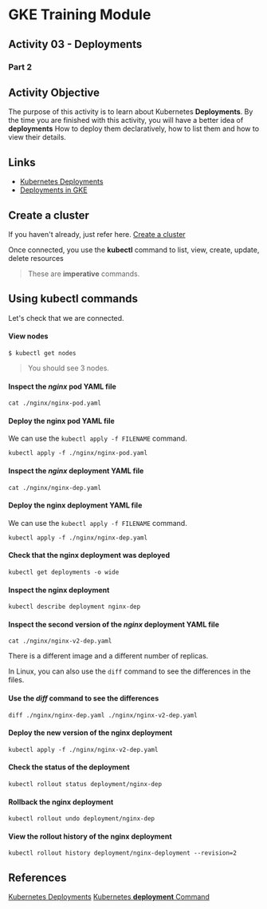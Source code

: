 # GKE Training Module
## Activity 03 - Deployments
### Part 2

## Activity Objective

The purpose of this activity is to learn about Kubernetes **Deployments**. By the time you are finished with this activity, you will have a better idea of **deployments** How to deploy them declaratively, how to list them and how to view their details.

## Links
* [Kubernetes Deployments](https://kubernetes.io/docs/concepts/workloads/controllers/deployment/)
* [Deployments in GKE](https://cloud.google.com/kubernetes-engine/docs/concepts/deployment)

## Create a cluster
If you haven't already, just refer here.
[Create a cluster](01-gke-cluster/INSTRUCTIONS.md)

Once connected, you use the **kubectl** command to list, view, create, update, delete resources
> These are **imperative** commands.

## Using kubectl commands

Let's check that we are connected.
#### View nodes
```
$ kubectl get nodes
```
> You should see 3 nodes.

#### Inspect the _nginx_ pod YAML file
```
cat ./nginx/nginx-pod.yaml
```

#### Deploy the nginx pod YAML file
We can use the `kubectl apply -f FILENAME` command.
```
kubectl apply -f ./nginx/nginx-pod.yaml
```

#### Inspect the _nginx_ deployment YAML file
```
cat ./nginx/nginx-dep.yaml
```

#### Deploy the nginx deployment YAML file
We can use the `kubectl apply -f FILENAME` command.
```
kubectl apply -f ./nginx/nginx-dep.yaml
```

#### Check that the nginx deployment was deployed
```
kubectl get deployments -o wide
```

#### Inspect the nginx deployment
```
kubectl describe deployment nginx-dep
```

#### Inspect the second version of the _nginx_ deployment YAML file
```
cat ./nginx/nginx-v2-dep.yaml
```
There is a different image and a different number of replicas.

In Linux, you can also use the `diff` command to see the differences in the files.
#### Use the _diff_ command to see the differences
```
diff ./nginx/nginx-dep.yaml ./nginx/nginx-v2-dep.yaml
```

#### Deploy the new version of the nginx deployment
```
kubectl apply -f ./nginx/nginx-v2-dep.yaml
```

#### Check the status of the deployment
```
kubectl rollout status deployment/nginx-dep
```


#### Rollback the nginx deployment
```
kubectl rollout undo deployment/nginx-dep
```

#### View the rollout history of the nginx deployment
```
kubectl rollout history deployment/nginx-deployment --revision=2
```


## References
[Kubernetes Deployments](https://kubernetes.io/docs/concepts/workloads/controllers/deployment)
[Kubernetes **deployment** Command](https://kubernetes.io/docs/reference/generated/kubectl/kubectl-commands#-em-deployment-em-)
